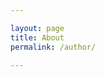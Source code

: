 ```yaml
---

layout: page
title: About
permalink: /author/

---
```


<script>
window.location = "https://prashanthrajput.com/";
</script>
